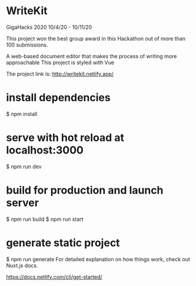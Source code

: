 # WriteKit
GigaHacks 2020 10/4/20 - 10/11/20

This project won the best group award in this Hackathon out of more than 100 submissions.

A web-based document editor that makes the process of writing more approachable
This project is styled with Vue

The project link is: http://writekit.netlify.app/



# install dependencies
$ npm install

# serve with hot reload at localhost:3000
$ npm run dev

# build for production and launch server
$ npm run build
$ npm run start

# generate static project
$ npm run generate
For detailed explanation on how things work, check out Nuxt.js docs.


https://docs.netlify.com/cli/get-started/


